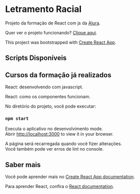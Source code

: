 # Letramento Racial

Projeto da formação de React com js da [Alura](https://www.alura.com.br/formacao-react-ts).

Quer ver o projeto funcionando? [Clique aqui](https://letramentoAmanda-react-by-alura.vercel.app/).

This project was bootstrapped with [Create React App](https://github.com/facebook/create-react-app).

## Scripts Disponíveis

## Cursos da formação já realizados

React: desenvolvendo com javascript.

React: como os componentes funcionam.

No diretório do projeto, você pode executar:

### `npm start`

Executa o aplicativo no desenvolvimento mode.\
Abrir [http://localhost:3000](http://localhost:3000) to view it in your browser.

A página será recarregada quando você fizer alterações.\
Você também pode ver erros de lint no console.

## Saber mais

Você pode aprender mais no [Create React App documentation](https://facebook.github.io/create-react-app/docs/getting-started).

Para aprender React, confira o [React documentation](https://reactjs.org/).
